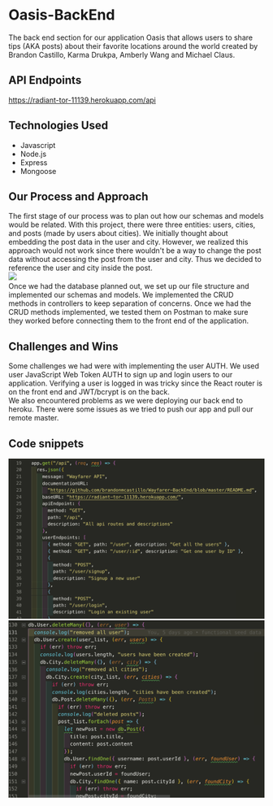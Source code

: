# Oasis-BackEnd
The back end section for our application Oasis that allows users to share tips (AKA posts) about their favorite locations around the world created by Brandon Castillo, Karma Drukpa, Amberly Wang and Michael Claus.
## API Endpoints
https://radiant-tor-11139.herokuapp.com/api
## Technologies Used
- Javascript
- Node.js
- Express
- Mongoose
## Our Process and Approach
The first stage of our process was to plan out how our schemas and models would be related. With this project, there were three entities: users, cities, and posts (made by users about cities). We initially thought about embedding the post data in the user and city. However, we realized this approach would not work since there wouldn't be a way to change the post data without accessing the post from the user and city. Thus we decided to reference the user and city inside the post.
<br />
![](https://trello-attachments.s3.amazonaws.com/5c7d6628351a436652f4b9ac/5c7d7e47811a751467e0c407/654951fd7c9acf6bb0e966a13774abaa/IMG_5453.jpg)
<br />
Once we had the database planned out, we set up our file structure and implemented our schemas and models. We implemented the CRUD methods in controllers to keep separation of concerns. Once we had the CRUD methods implemented, we tested them on Postman to make sure they worked before connecting them to the front end of the application.
## Challenges and Wins
Some challenges we had were with implementing the user AUTH. We used user JavaScript Web Token AUTH to sign up and login users to our application.  Verifying a user is logged in was tricky since the React router is on the front end and JWT/bcrypt is on the back.
<br />
We also encountered problems as we were deploying our back end to heroku. There were some issues as we tried to push our app and pull our remote master.
## Code snippets
![](README_assets/api_docs.png)
![](README_assets/seeds.png)
